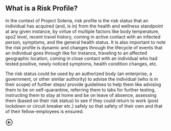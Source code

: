 ## What is a Risk Profile? ##
In the context of Project Soteria, risk profile is the risk status that an individual has acquired (and, is in) from the health and wellness standpoint at any given instance, by virtue of multiple factors like body temperature, spo2 level, recent travel history, coming in active contact with an infected person, symptoms, and the general health status. It is also important to note the risk profile is dynamic and changes through the lifecycle of events that an individual goes through like for instance, traveling to an affected geographic location, coming in close contact with an individual who had tested positive, newly noticed symptoms, health condition changes, etc.

The risk status could be used by an authorized body (an enterprise, a government, or other similar authority) to advise the individual (who is in their scope) of further steps/ provide guidelines to help them like advising them to be on self-quarantine, referring them to labs for further testing, instructing them to stay at home and be on leave of absence, assessing them (based on their risk status) to see if they could return to work (post lockdown or circuit breaker etc.) safely so that safety of their own and that of their fellow-employees is ensured.

<a href="../README.md"><img src="./diagrams/back.png" height="24" width="24"></img></a>
